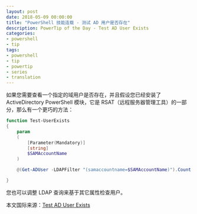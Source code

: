 ```yaml
---
layout: post
date: 2018-05-09 00:00:00
title: "PowerShell 技能连载 - 测试 AD 用户是否存在"
description: PowerTip of the Day - Test AD User Exists
categories:
- powershell
- tip
tags:
- powershell
- tip
- powertip
- series
- translation
---
```

如果您需要查看一个指定的域用户是否存在，并且假设您已经安装了 ActiveDirectory PowerShell 模块，它是 RSAT（远程服务器管理工具）的一部分，那么有一个更巧的方法：

```powershell
function Test-UserExists
{
    param
    (
        [Parameter(Mandatory)]
        [string]
        $SAMAccountName
    )

    @(Get-ADUser -LDAPFilter "(samaccountname=$SAMAccountName)").Count -ne 0

}
```

您也可以调整 LDAP 查询来基于其它属性检查用户。

<!--more-->
本文国际来源：[Test AD User Exists](http://community.idera.com/powershell/powertips/b/tips/posts/test-ad-user-exists)
